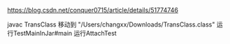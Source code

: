 https://blog.csdn.net/conquer0715/article/details/51774746

javac TransClass
移动到 "/Users/changxx/Downloads/TransClass.class"
运行TestMainInJar#main
运行AttachTest